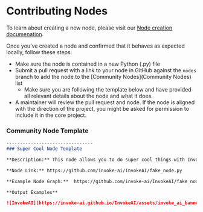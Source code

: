 # Contributing Nodes

To learn about creating a new node, please visit our [Node creation documenation](../contributing/INVOCATIONS.md). 

Once you’ve created a node and confirmed that it behaves as expected locally, follow these steps: 

- Make sure the node is contained in a new Python (.py) file 
- Submit a pull request with a link to your node in GitHub against the `nodes` branch to add the node to the [Community Nodes](Community Nodes) list
    - Make sure you are following the template below and have provided all relevant details about the node and what it does.
- A maintainer will review the pull request and node. If the node is aligned with the direction of the project, you might be asked for permission to include it in the core project.

### Community Node Template

```markdown
--------------------------------
### Super Cool Node Template

**Description:** This node allows you to do super cool things with InvokeAI.

**Node Link:** https://github.com/invoke-ai/InvokeAI/fake_node.py

**Example Node Graph:**  https://github.com/invoke-ai/InvokeAI/fake_node_graph.json

**Output Examples** 

![InvokeAI](https://invoke-ai.github.io/InvokeAI/assets/invoke_ai_banner.png)
```
